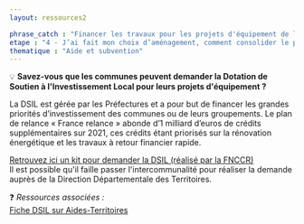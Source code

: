 ```yaml
---
layout: ressources2

phrase_catch : "Financer les travaux pour les projets d'équipement de la commune aec la DSIL"
etape : "4 - J’ai fait mon choix d’aménagement, comment consolider le projet avant d’attaquer les travaux ?"
thematique : "Aide et subvention"
---
```


💡 **Savez-vous que les communes peuvent demander la Dotation de Soutien à l'Investissement Local pour leurs projets d'équipement ?**
  
  La DSIL est gérée par les Préfectures et a pour but de financer les grandes priorités d’investissement des communes ou de leurs groupements. Le plan de relance « France relance » abonde d’1 milliard d’euros de crédits supplémentaires sur 2021, ces crédits étant priorisés sur la rénovation énergétique et les travaux à retour financier rapide.

  [Retrouvez ici un kit pour demander la DSIL (réalisé par la FNCCR)](https://www.fnccr.asso.fr/article/le-soutien-financier-dsil-aide-au-passage-des-travaux/)  
  Il est possible qu'il faille passer l'intercommunalité pour réaliser la demande auprès de la Direction Départementale des Territoires.
  
  ❓ *Ressources associées :*  
  [Fiche DSIL sur Aides-Territoires](https://aides-territoires.beta.gouv.fr/aides/0c7d-dotation-de-soutien-a-linvestissement-local-d/)
